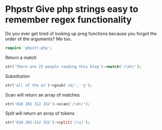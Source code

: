 Phpstr
Give php strings easy to remember regex functionality
=========

Do you ever get tired of looking up preg functions because you forgot the order of the arguments? Me too.

```php
require 'phpstr.php';
```

Return a match
```php
str('There are 23 people reading this blog')->match('/\d+/');
```

Substitution
```php
str('all of the es')->gsub('/e/', 'y');
```

Scan will return an array of matches
```php
str('010 202 312 332')->scan('/\d+/');
```

Split will return an array of tokens
```php
str('010 202-312 332')->split('/\s/');
```
